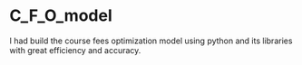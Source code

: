 # C_F_O_model
I had build the course fees optimization model using python and its libraries with great efficiency and accuracy.
